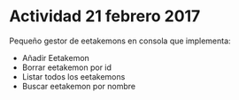 # Actividad 21 febrero 2017

Pequeño gestor de eetakemons en consola que implementa:

- Añadir Eetakemon
- Borrar eetakemon por id
- Listar todos los eetakemons
- Buscar eetakemon por nombre

